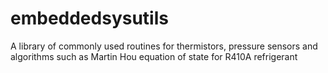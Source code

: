 # embeddedsysutils

A library of commonly used routines for thermistors, pressure sensors and algorithms such as Martin Hou equation of state for R410A refrigerant
